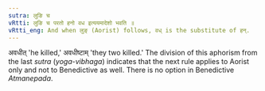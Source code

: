 ```yaml
---
sutra: लुङि च
vRtti: लुङि च परतो हनो वध इत्ययमादेशो भवति ॥
vRtti_eng: And when लुङ् (Aorist) follows, वध् is the substitute of हन्.
---
```

अवधीत् 'he killed,' अवधीष्टाम् 'they two killed.' The division of this aphorism from the last _sutra_ (_yoga_-_vibhaga_) indicates that the next rule applies to Aorist only and not to Benedictive as well. There is no option in Benedictive _Atmanepada_.
